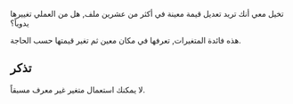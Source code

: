 تخيل معي أنك تريد تعديل قيمة معينة في أكثر من عشرين ملف, هل من العملي تغييرها يدوياً؟

هذه فائدة المتغيرات, تعرفها في مكان معين ثم تغير قيمتها حسب الحاجة.

## تذكر

لا يمكنك استعمال متغير غير معرف مسبقاً.